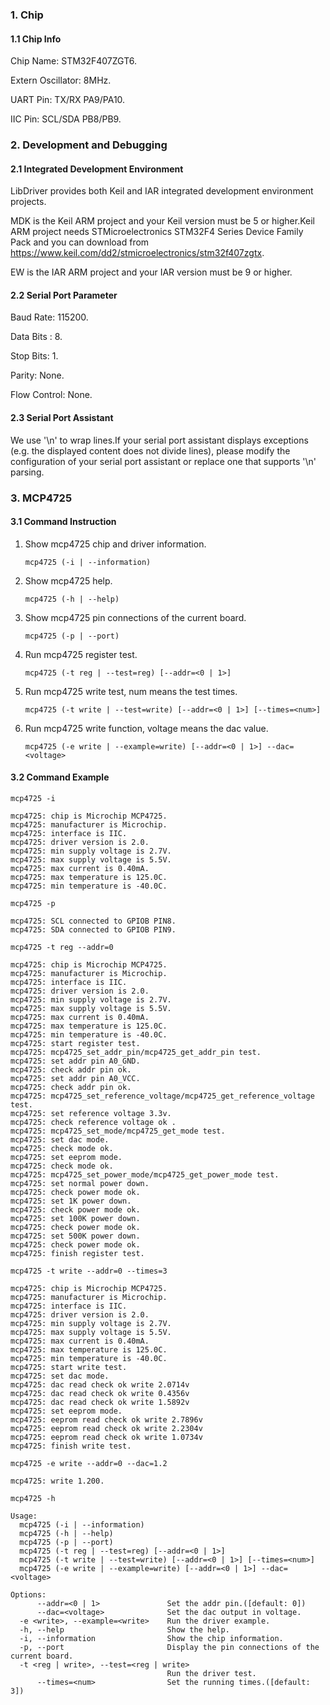 ### 1. Chip

#### 1.1 Chip Info

Chip Name: STM32F407ZGT6.

Extern Oscillator: 8MHz.

UART Pin: TX/RX PA9/PA10.

IIC Pin: SCL/SDA PB8/PB9.

### 2. Development and Debugging

#### 2.1 Integrated Development Environment

LibDriver provides both Keil and IAR integrated development environment projects.

MDK is the Keil ARM project and your Keil version must be 5 or higher.Keil ARM project needs STMicroelectronics STM32F4 Series Device Family Pack and you can download from https://www.keil.com/dd2/stmicroelectronics/stm32f407zgtx.

EW is the IAR ARM project and your IAR version must be 9 or higher.

#### 2.2 Serial Port Parameter

Baud Rate: 115200.

Data Bits : 8.

Stop Bits: 1.

Parity: None.

Flow Control: None.

#### 2.3 Serial Port Assistant

We use '\n' to wrap lines.If your serial port assistant displays exceptions (e.g. the displayed content does not divide lines), please modify the configuration of your serial port assistant or replace one that supports '\n' parsing.

### 3. MCP4725

#### 3.1 Command Instruction

1. Show mcp4725 chip and driver information.

   ```shell
   mcp4725 (-i | --information)
   ```

2. Show mcp4725 help.

   ```shell
   mcp4725 (-h | --help)
   ```

3. Show mcp4725 pin connections of the current board.

   ```shell
   mcp4725 (-p | --port)
   ```

4. Run mcp4725 register test.

   ```shell
   mcp4725 (-t reg | --test=reg) [--addr=<0 | 1>]
   ```

5. Run mcp4725 write test, num means the test times.

   ```shell
   mcp4725 (-t write | --test=write) [--addr=<0 | 1>] [--times=<num>]
   ```

6. Run mcp4725 write function, voltage means the dac value.

   ```shell
   mcp4725 (-e write | --example=write) [--addr=<0 | 1>] --dac=<voltage>
   ```

#### 3.2 Command Example

```shell
mcp4725 -i

mcp4725: chip is Microchip MCP4725.
mcp4725: manufacturer is Microchip.
mcp4725: interface is IIC.
mcp4725: driver version is 2.0.
mcp4725: min supply voltage is 2.7V.
mcp4725: max supply voltage is 5.5V.
mcp4725: max current is 0.40mA.
mcp4725: max temperature is 125.0C.
mcp4725: min temperature is -40.0C.
```

```shell
mcp4725 -p

mcp4725: SCL connected to GPIOB PIN8.
mcp4725: SDA connected to GPIOB PIN9.
```

```shell
mcp4725 -t reg --addr=0

mcp4725: chip is Microchip MCP4725.
mcp4725: manufacturer is Microchip.
mcp4725: interface is IIC.
mcp4725: driver version is 2.0.
mcp4725: min supply voltage is 2.7V.
mcp4725: max supply voltage is 5.5V.
mcp4725: max current is 0.40mA.
mcp4725: max temperature is 125.0C.
mcp4725: min temperature is -40.0C.
mcp4725: start register test.
mcp4725: mcp4725_set_addr_pin/mcp4725_get_addr_pin test.
mcp4725: set addr pin A0_GND.
mcp4725: check addr pin ok.
mcp4725: set addr pin A0_VCC.
mcp4725: check addr pin ok.
mcp4725: mcp4725_set_reference_voltage/mcp4725_get_reference_voltage test.
mcp4725: set reference voltage 3.3v.
mcp4725: check reference voltage ok .
mcp4725: mcp4725_set_mode/mcp4725_get_mode test.
mcp4725: set dac mode.
mcp4725: check mode ok.
mcp4725: set eeprom mode.
mcp4725: check mode ok.
mcp4725: mcp4725_set_power_mode/mcp4725_get_power_mode test.
mcp4725: set normal power down.
mcp4725: check power mode ok.
mcp4725: set 1K power down.
mcp4725: check power mode ok.
mcp4725: set 100K power down.
mcp4725: check power mode ok.
mcp4725: set 500K power down.
mcp4725: check power mode ok.
mcp4725: finish register test.
```

```shell
mcp4725 -t write --addr=0 --times=3

mcp4725: chip is Microchip MCP4725.
mcp4725: manufacturer is Microchip.
mcp4725: interface is IIC.
mcp4725: driver version is 2.0.
mcp4725: min supply voltage is 2.7V.
mcp4725: max supply voltage is 5.5V.
mcp4725: max current is 0.40mA.
mcp4725: max temperature is 125.0C.
mcp4725: min temperature is -40.0C.
mcp4725: start write test.
mcp4725: set dac mode.
mcp4725: dac read check ok write 2.0714v
mcp4725: dac read check ok write 0.4356v
mcp4725: dac read check ok write 1.5892v
mcp4725: set eeprom mode.
mcp4725: eeprom read check ok write 2.7896v
mcp4725: eeprom read check ok write 2.2304v
mcp4725: eeprom read check ok write 1.0734v
mcp4725: finish write test.
```

```shell
mcp4725 -e write --addr=0 --dac=1.2

mcp4725: write 1.200.
```

```shell
mcp4725 -h

Usage:
  mcp4725 (-i | --information)
  mcp4725 (-h | --help)
  mcp4725 (-p | --port)
  mcp4725 (-t reg | --test=reg) [--addr=<0 | 1>]
  mcp4725 (-t write | --test=write) [--addr=<0 | 1>] [--times=<num>]
  mcp4725 (-e write | --example=write) [--addr=<0 | 1>] --dac=<voltage>

Options:
      --addr=<0 | 1>               Set the addr pin.([default: 0])
      --dac=<voltage>              Set the dac output in voltage.
  -e <write>, --example=<write>    Run the driver example.
  -h, --help                       Show the help.
  -i, --information                Show the chip information.
  -p, --port                       Display the pin connections of the current board.
  -t <reg | write>, --test=<reg | write>
                                   Run the driver test.
      --times=<num>                Set the running times.([default: 3])
```

